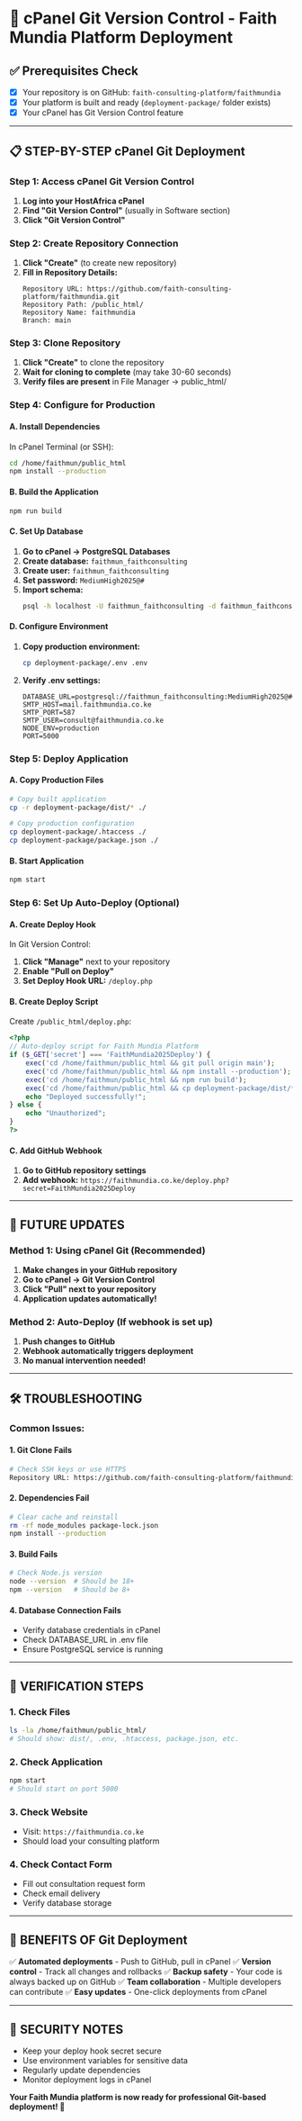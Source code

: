 # 🚀 cPanel Git Version Control - Faith Mundia Platform Deployment

## ✅ Prerequisites Check
- [x] Your repository is on GitHub: `faith-consulting-platform/faithmundia`
- [x] Your platform is built and ready (`deployment-package/` folder exists)
- [x] Your cPanel has Git Version Control feature

---

## 📋 **STEP-BY-STEP cPanel Git Deployment**

### **Step 1: Access cPanel Git Version Control**
1. **Log into your HostAfrica cPanel**
2. **Find "Git Version Control"** (usually in Software section)
3. **Click "Git Version Control"**

### **Step 2: Create Repository Connection**
1. **Click "Create"** (to create new repository)
2. **Fill in Repository Details:**
   ```
   Repository URL: https://github.com/faith-consulting-platform/faithmundia.git
   Repository Path: /public_html/
   Repository Name: faithmundia
   Branch: main
   ```

### **Step 3: Clone Repository**
1. **Click "Create"** to clone the repository
2. **Wait for cloning to complete** (may take 30-60 seconds)
3. **Verify files are present** in File Manager → public_html/

### **Step 4: Configure for Production**

#### **A. Install Dependencies**
In cPanel Terminal (or SSH):
```bash
cd /home/faithmun/public_html
npm install --production
```

#### **B. Build the Application**
```bash
npm run build
```

#### **C. Set Up Database**
1. **Go to cPanel → PostgreSQL Databases**
2. **Create database:** `faithmun_faithconsulting`
3. **Create user:** `faithmun_faithconsulting`
4. **Set password:** `MediumHigh2025@#`
5. **Import schema:**
   ```bash
   psql -h localhost -U faithmun_faithconsulting -d faithmun_faithconsulting -f database-schema.sql
   ```

#### **D. Configure Environment**
1. **Copy production environment:**
   ```bash
   cp deployment-package/.env .env
   ```
2. **Verify .env settings:**
   ```env
   DATABASE_URL=postgresql://faithmun_faithconsulting:MediumHigh2025@#@localhost:5432/faithmun_faithconsulting
   SMTP_HOST=mail.faithmundia.co.ke
   SMTP_PORT=587
   SMTP_USER=consult@faithmundia.co.ke
   NODE_ENV=production
   PORT=5000
   ```

### **Step 5: Deploy Application**

#### **A. Copy Production Files**
```bash
# Copy built application
cp -r deployment-package/dist/* ./

# Copy production configuration
cp deployment-package/.htaccess ./
cp deployment-package/package.json ./
```

#### **B. Start Application**
```bash
npm start
```

### **Step 6: Set Up Auto-Deploy (Optional)**

#### **A. Create Deploy Hook**
In Git Version Control:
1. **Click "Manage"** next to your repository
2. **Enable "Pull on Deploy"**
3. **Set Deploy Hook URL:** `/deploy.php`

#### **B. Create Deploy Script**
Create `/public_html/deploy.php`:
```php
<?php
// Auto-deploy script for Faith Mundia Platform
if ($_GET['secret'] === 'FaithMundia2025Deploy') {
    exec('cd /home/faithmun/public_html && git pull origin main');
    exec('cd /home/faithmun/public_html && npm install --production');
    exec('cd /home/faithmun/public_html && npm run build');
    exec('cd /home/faithmun/public_html && cp deployment-package/dist/* ./');
    echo "Deployed successfully!";
} else {
    echo "Unauthorized";
}
?>
```

#### **C. Add GitHub Webhook**
1. **Go to GitHub repository settings**
2. **Add webhook:** `https://faithmundia.co.ke/deploy.php?secret=FaithMundia2025Deploy`

---

## 🔄 **FUTURE UPDATES**

### **Method 1: Using cPanel Git (Recommended)**
1. **Make changes in your GitHub repository**
2. **Go to cPanel → Git Version Control**
3. **Click "Pull" next to your repository**
4. **Application updates automatically!**

### **Method 2: Auto-Deploy (If webhook is set up)**
1. **Push changes to GitHub**
2. **Webhook automatically triggers deployment**
3. **No manual intervention needed!**

---

## 🛠️ **TROUBLESHOOTING**

### **Common Issues:**

#### **1. Git Clone Fails**
```bash
# Check SSH keys or use HTTPS
Repository URL: https://github.com/faith-consulting-platform/faithmundia.git
```

#### **2. Dependencies Fail**
```bash
# Clear cache and reinstall
rm -rf node_modules package-lock.json
npm install --production
```

#### **3. Build Fails**
```bash
# Check Node.js version
node --version  # Should be 18+
npm --version   # Should be 8+
```

#### **4. Database Connection Fails**
- Verify database credentials in cPanel
- Check DATABASE_URL in .env file
- Ensure PostgreSQL service is running

---

## 🎯 **VERIFICATION STEPS**

### **1. Check Files**
```bash
ls -la /home/faithmun/public_html/
# Should show: dist/, .env, .htaccess, package.json, etc.
```

### **2. Check Application**
```bash
npm start
# Should start on port 5000
```

### **3. Check Website**
- Visit: `https://faithmundia.co.ke`
- Should load your consulting platform

### **4. Check Contact Form**
- Fill out consultation request form
- Check email delivery
- Verify database storage

---

## 📝 **BENEFITS OF Git Deployment**

✅ **Automated deployments** - Push to GitHub, pull in cPanel
✅ **Version control** - Track all changes and rollbacks
✅ **Backup safety** - Your code is always backed up on GitHub
✅ **Team collaboration** - Multiple developers can contribute
✅ **Easy updates** - One-click deployments from cPanel

---

## 🔐 **SECURITY NOTES**

- Keep your deploy hook secret secure
- Use environment variables for sensitive data
- Regularly update dependencies
- Monitor deployment logs in cPanel

**Your Faith Mundia platform is now ready for professional Git-based deployment! 🚀**

